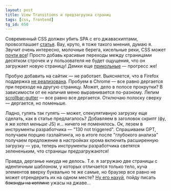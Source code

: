 ```yaml
---
layout: post
title: View Transitions и предзагрузка страниц
tags: [css, frontend]
tg_id: 650
---
```

Современный CSS должен убить SPA с его джаваскиптами, провозглашает [статья](https://www.jonoalderson.com/conjecture/its-time-for-modern-css-to-kill-the-spa/). Вау, круто, я тоже такого мнения, думаю я. Звучит очень интересно, молочные берега, кисельные реки, CSS может [почти все](https://www.commitstrip.com/wp-content/uploads/2019/03/Strip-Lenvole-du-CSS-650-finalenglish.jpg)! Просто добавь красивые переходы между страницами десятком строчек и у пользователя не будет ощущения, что он загружает новую страницу! Демки еще [прикольные](https://view-transitions.chrome.dev/) — прогресс же!

Пробую добавить на сайтик — не работает. Выясняется, что в Firefox поддержка [не реализована](https://developer.mozilla.org/en-US/docs/Web/API/View_Transition_API). Пробуем в Chrome — все равно дергается при переходе на другую страницу. Может, дело в полосе прокрутки? В зависимости от ее наличия меню выравнивается по-разному. Лепим [scrollbar-gutter](https://developer.mozilla.org/en-US/docs/Web/CSS/scrollbar-gutter) — все равно все дергается. Отключаю полоску сверху — дергается, но поменьше.

Ладно, гулять так гулять — может, спекулятивную загрузку еще сделать, как в статье предлагалось? Добавляем в заголовок скрипт (фу, я же хотел *меньше* JS) и... ничего не поменялось. Ок, лезем в инструменты разработчика — "130 not triggered". Спрашиваем GPT, получаем порцию газлайтинга, но в итоге после "глубокого анализа" получаем предложение в настройках хрома включить расширенную загрузку — ура, теперь инструменты разработчика светятся зелененьким, что страницы предзагружаются!

Правда, дерганье никуда не делось. Т.е. я загружаю две страницы с идентичным шаблоном, у которых отличается только тело, куча элементов вверху буквально  те же самые, но браузер все равно не может отрендерить их на одном месте? [Ну его нахуй](/gags/#2021-02-03-rust_screw_it.png), пойду писать ~~бэкэнды на котлине~~ ужасы на джаве...

